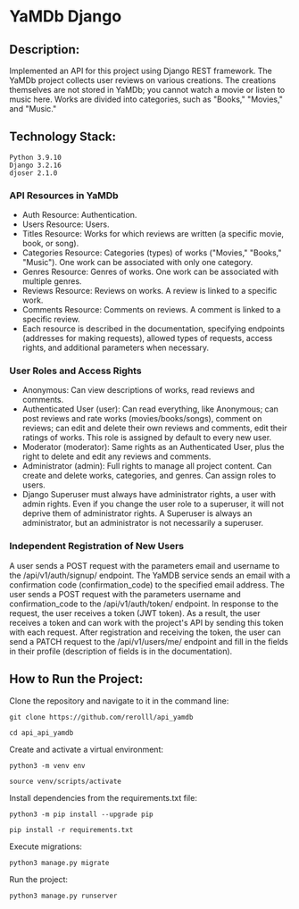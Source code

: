 # YaMDb Django
## Description:
Implemented an API for this project using Django REST framework. The YaMDb project collects user reviews on various creations. The creations themselves are not stored in YaMDb; you cannot watch a movie or listen to music here. Works are divided into categories, such as "Books," "Movies," and "Music."

## Technology Stack:
```
Python 3.9.10
Django 3.2.16
djoser 2.1.0
```

### API Resources in YaMDb
- Auth Resource: Authentication.
- Users Resource: Users.
- Titles Resource: Works for which reviews are written (a specific movie, book, or song).
- Categories Resource: Categories (types) of works ("Movies," "Books," "Music"). One work can be associated with only one category.
- Genres Resource: Genres of works. One work can be associated with multiple genres.
- Reviews Resource: Reviews on works. A review is linked to a specific work.
- Comments Resource: Comments on reviews. A comment is linked to a specific review.
- Each resource is described in the documentation, specifying endpoints (addresses for making requests), allowed types of requests, access rights, and additional parameters when necessary.
### User Roles and Access Rights
- Anonymous: Can view descriptions of works, read reviews and comments.
- Authenticated User (user): Can read everything, like Anonymous; can post reviews and rate works (movies/books/songs), comment on reviews; can edit and delete their own reviews and comments, edit their ratings of works. This role is assigned by default to every new user.
- Moderator (moderator): Same rights as an Authenticated User, plus the right to delete and edit any reviews and comments.
- Administrator (admin): Full rights to manage all project content. Can create and delete works, categories, and genres. Can assign roles to users.
- Django Superuser must always have administrator rights, a user with admin rights. Even if you change the user role to a superuser, it will not deprive them of administrator rights. A Superuser is always an administrator, but an administrator is not necessarily a superuser.
### Independent Registration of New Users
A user sends a POST request with the parameters email and username to the /api/v1/auth/signup/ endpoint.
The YaMDB service sends an email with a confirmation code (confirmation_code) to the specified email address.
The user sends a POST request with the parameters username and confirmation_code to the /api/v1/auth/token/ endpoint.
In response to the request, the user receives a token (JWT token). As a result, the user receives a
token and can work with the project's API by sending this token with each request. After registration
and receiving the token, the user can send a PATCH request to the /api/v1/users/me/ endpoint and
fill in the fields in their profile (description of fields is in the documentation).

## How to Run the Project:

Clone the repository and navigate to it in the command line:

```
git clone https://github.com/rerolll/api_yamdb
```

```
cd api_api_yamdb
```

Create and activate a virtual environment:

```
python3 -m venv env
```

```
source venv/scripts/activate
```

Install dependencies from the requirements.txt file:

```
python3 -m pip install --upgrade pip
```

```
pip install -r requirements.txt
```

Execute migrations:

```
python3 manage.py migrate
```

Run the project:

```
python3 manage.py runserver
```
